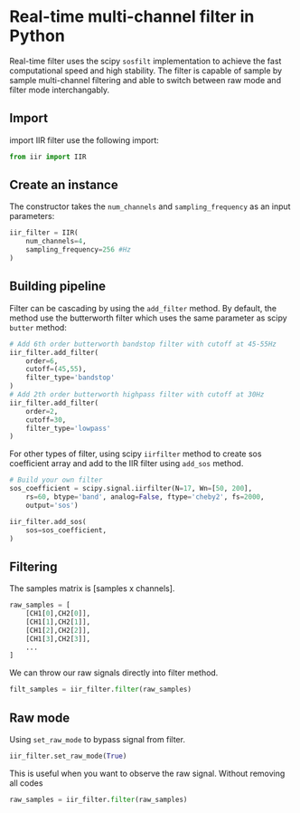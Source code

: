 Real-time multi-channel filter in Python
=============================

Real-time filter uses the scipy `sosfilt` implementation to achieve the fast computational speed and high stability. The filter is capable of sample by sample multi-channel filtering and able to switch between raw mode and filter mode interchangably.


Import
------

import IIR filter use the following import:

```python
from iir import IIR
```

Create an instance
------------------

The constructor takes the `num_channels` and `sampling_frequency` as an input parameters:

```python
iir_filter = IIR(
    num_channels=4,
    sampling_frequency=256 #Hz
)
```

Building pipeline
-----------------

Filter can be cascading by using the `add_filter` method. By default, the method use the butterworth filter which uses the same parameter as scipy `butter` method:

```python
# Add 6th order butterworth bandstop filter with cutoff at 45-55Hz
iir_filter.add_filter(
    order=6, 
    cutoff=(45,55),
    filter_type='bandstop'
)
# Add 2th order butterworth highpass filter with cutoff at 30Hz
iir_filter.add_filter(
    order=2, 
    cutoff=30,
    filter_type='lowpass'
)
```

For other types of filter, using scipy `iirfilter` method to create sos coefficient array and add to the IIR filter using `add_sos` method.

```python
# Build your own filter
sos_coefficient = scipy.signal.iirfilter(N=17, Wn=[50, 200], 
    rs=60, btype='band', analog=False, ftype='cheby2', fs=2000,
    output='sos')

iir_filter.add_sos(
    sos=sos_coefficient, 
)
```
Filtering
---------
The samples matrix is [samples x channels].
```python
raw_samples = [
    [CH1[0],CH2[0]],
    [CH1[1],CH2[1]],
    [CH1[2],CH2[2]],
    [CH1[3],CH2[3]],
    ...
]
```
We can throw our raw signals directly into filter method.
```python
filt_samples = iir_filter.filter(raw_samples)
```

Raw mode
---------
Using `set_raw_mode` to bypass signal from filter.
```python
iir_filter.set_raw_mode(True)
```
 This is useful when you want to observe the raw signal. Without removing all codes
```python
raw_samples = iir_filter.filter(raw_samples)
```